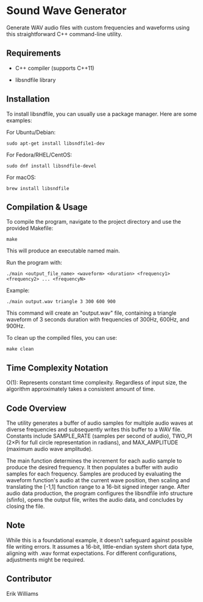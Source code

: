# Sound Wave Generator

Generate WAV audio files with custom frequencies and waveforms using this straightforward C++ command-line utility.

## Requirements

- C++ compiler (supports C++11)

- libsndfile library

## Installation

To install libsndfile, you can usually use a package manager. Here are some examples:

For Ubuntu/Debian:

```
sudo apt-get install libsndfile1-dev
```

For Fedora/RHEL/CentOS:

```
sudo dnf install libsndfile-devel
```

For macOS:

```
brew install libsndfile
```

## Compilation & Usage

To compile the program, navigate to the project directory and use the provided Makefile:

```
make
```

This will produce an executable named main.

Run the program with:

```
./main <output_file_name> <waveform> <duration> <frequency1> <frequency2> ... <frequencyN>
```

Example:

```
./main output.wav triangle 3 300 600 900
```

This command will create an "output.wav" file, containing a triangle waveform of 3 seconds duration with frequencies of 300Hz, 600Hz, and 900Hz.

To clean up the compiled files, you can use:

```
make clean
```

## Time Complexity Notation

O(1): Represents constant time complexity. Regardless of input size, the algorithm approximately takes a consistent amount of time.

## Code Overview

The utility generates a buffer of audio samples for multiple audio waves at diverse frequencies and subsequently writes this buffer to a WAV file. Constants include SAMPLE_RATE (samples per second of audio), TWO_PI (2×Pi for full circle representation in radians), and MAX_AMPLITUDE (maximum audio wave amplitude).

The main function determines the increment for each audio sample to produce the desired frequency. It then populates a buffer with audio samples for each frequency. Samples are produced by evaluating the waveform function's audio at the current wave position, then scaling and translating the [-1,1] function range to a 16-bit signed integer range. After audio data production, the program configures the libsndfile info structure (sfinfo), opens the output file, writes the audio data, and concludes by closing the file.

## Note

While this is a foundational example, it doesn't safeguard against possible file writing errors. It assumes a 16-bit, little-endian system short data type, aligning with .wav format expectations. For different configurations, adjustments might be required.

## Contributor

Erik Williams
